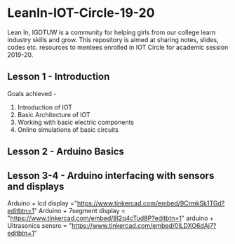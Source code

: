 # LeanIn-IOT-Circle-19-20
Lean In, IGDTUW is a community for helping girls from our college learn industry skills and grow. This repository is aimed at sharing notes, slides, codes etc. resources to mentees enrolled in IOT Circle for academic session 2019-20. 

## Lesson 1 - Introduction
Goals achieved - 
  1. Introduction of IOT
  2. Basic Architecture of IOT
  3. Working with basic electric components
  4. Online simulations of basic circuits
  
## Lesson 2 - Arduino Basics
  
## Lesson 3-4 - Arduino interfacing with sensors and displays
Arduino + lcd display ="https://www.tinkercad.com/embed/9CrmkSk1TGd?editbtn=1"
Arduino + 7segment display = "https://www.tinkercad.com/embed/8l2q4cTud8P?editbtn=1"
arduino + Ultrasonics sensro = "https://www.tinkercad.com/embed/0lLDXO6dAj7?editbtn=1"

